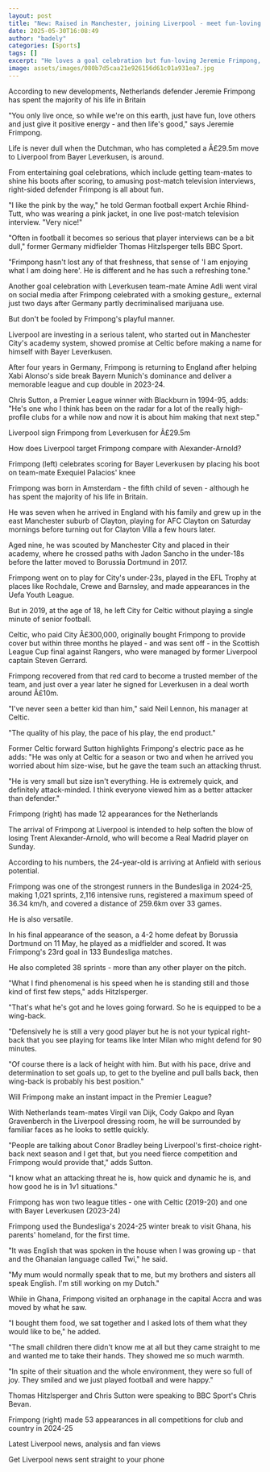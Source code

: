 ```yaml
---
layout: post
title: "New: Raised in Manchester, joining Liverpool - meet fun-loving Frimpong"
date: 2025-05-30T16:08:49
author: "badely"
categories: [Sports]
tags: []
excerpt: "He loves a goal celebration but fun-loving Jeremie Frimpong, who is joining champions Liverpool, is deadly serious when it comes to his football."
image: assets/images/080b7d5caa21e926156d61c01a931ea7.jpg
---
```


According to new developments, Netherlands defender Jeremie Frimpong has spent the majority of his life in Britain

"You only live once, so while we're on this earth, just have fun, love others and just give it positive energy - and then life's good," says Jeremie Frimpong.

Life is never dull when the Dutchman, who has completed a Â£29.5m move to Liverpool from Bayer Leverkusen, is around.

From entertaining goal celebrations, which include getting team-mates to shine his boots after scoring, to amusing post-match television interviews, right-sided defender Frimpong is all about fun.

"I like the pink by the way," he told German football expert Archie Rhind-Tutt, who was wearing a pink jacket, in one live post-match television interview. "Very nice!"

"Often in football it becomes so serious that player interviews can be a bit dull," former Germany midfielder Thomas Hitzlsperger tells BBC Sport.

"Frimpong hasn't lost any of that freshness, that sense of 'I am enjoying what I am doing here'. He is different and he has such a refreshing tone." 

Another goal celebration with Leverkusen team-mate Amine Adli went viral on social media after Frimpong celebrated with a smoking gesture,, external just two days after Germany partly decriminalised marijuana use.

But don't be fooled by Frimpong's playful manner.

Liverpool are investing in a serious talent, who started out in Manchester City's academy system, showed promise at Celtic before making a name for himself with Bayer Leverkusen. 

After four years in Germany, Frimpong is returning to England after helping Xabi Alonso's side break Bayern Munich's dominance and deliver a memorable league and cup double in 2023-24.

Chris Sutton, a Premier League winner with Blackburn in 1994-95, adds: "He's one who I think has been on the radar for a lot of the really high-profile clubs for a while now and now it is about him making that next step."

Liverpool sign Frimpong from Leverkusen for Â£29.5m

How does Liverpool target Frimpong compare with Alexander-Arnold?

Frimpong (left) celebrates scoring for Bayer Leverkusen by placing his boot on team-mate Exequiel Palacios' knee

Frimpong was born in Amsterdam - the fifth child of seven - although he has spent the majority of his life in Britain.

He was seven when he arrived in England with his family and grew up in the east Manchester suburb of Clayton, playing for AFC Clayton on Saturday mornings before turning out for Clayton Villa a few hours later. 

Aged nine, he was scouted by Manchester City and placed in their academy, where he crossed paths with Jadon Sancho in the under-18s before the latter moved to Borussia Dortmund in 2017. 

Frimpong went on to play for City's under-23s, played in the EFL Trophy at places like Rochdale, Crewe and Barnsley, and made appearances in the Uefa Youth League.

But in 2019, at the age of 18, he left City for Celtic without playing a single minute of senior football. 

Celtic, who paid City Â£300,000, originally bought Frimpong to provide cover but within three months he played - and was sent off - in the Scottish League Cup final against Rangers, who were managed by former Liverpool captain Steven Gerrard.

Frimpong recovered from that red card to become a trusted member of the team, and just over a year later he signed for Leverkusen in a deal worth around Â£10m.

"I've never seen a better kid than him," said Neil Lennon, his manager at Celtic.

"The quality of his play, the pace of his play, the end product."

Former Celtic forward Sutton highlights Frimpong's electric pace as he adds: "He was only at Celtic for a season or two and when he arrived you worried about him size-wise, but he gave the team such an attacking thrust.

"He is very small but size isn't everything. He is extremely quick, and definitely attack-minded. I think everyone viewed him as a better attacker than defender."

Frimpong (right) has made 12 appearances for the Netherlands

The arrival of Frimpong at Liverpool is intended to help soften the blow of losing Trent Alexander-Arnold, who will become a Real Madrid player on Sunday.

According to his numbers, the 24-year-old is arriving at Anfield with serious potential.

Frimpong was one of the strongest runners in the Bundesliga in 2024-25, making 1,021 sprints, 2,116 intensive runs, registered a maximum speed of 36.34 km/h, and covered a distance of 259.6km over 33 games.

He is also versatile.

In his final appearance of the season, a 4-2 home defeat by Borussia Dortmund on 11 May, he played as a midfielder and scored. It was Frimpong's 23rd goal in 133 Bundesliga matches.

He also completed 38 sprints - more than any other player on the pitch.  

"What I find phenomenal is his speed when he is standing still and those kind of first few steps," adds Hitzlsperger.

"That's what he's got and he loves going forward. So he is equipped to be a wing-back. 

"Defensively he is still a very good player but he is not your typical right-back that you see playing for teams like Inter Milan who might defend for 90 minutes.

"Of course there is a lack of height with him. But with his pace, drive and determination to set goals up, to get to the byeline and pull balls back, then wing-back is probably his best position."

Will Frimpong make an instant impact in the Premier League?

With Netherlands team-mates Virgil van Dijk, Cody Gakpo and Ryan Gravenberch in the Liverpool dressing room, he will be surrounded by familiar faces as he looks to settle quickly.

"People are talking about Conor Bradley being Liverpool's first-choice right-back next season and I get that, but you need fierce competition and Frimpong would provide that," adds Sutton.

"I know what an attacking threat he is, how quick and dynamic he is, and how good he is in 1v1 situations."

Frimpong has won two league titles - one with Celtic (2019-20) and one with Bayer Leverkusen (2023-24)

Frimpong used the Bundesliga's 2024-25 winter break to visit Ghana, his parents' homeland, for the first time.

"It was English that was spoken in the house when I was growing up - that and the Ghanaian language called Twi," he said. 

"My mum would normally speak that to me, but my brothers and sisters all speak English. I'm still working on my Dutch."

While in Ghana, Frimpong visited an orphanage in the capital Accra and was moved by what he saw.

"I bought them food, we sat together and I asked lots of them what they would like to be," he added. 

"The small children there didn't know me at all but they came straight to me and wanted me to take their hands. They showed me so much warmth. 

"In spite of their situation and the whole environment, they were so full of joy. They smiled and we just played football and were happy."

Thomas Hitzlsperger and Chris Sutton were speaking to BBC Sport's Chris Bevan.

Frimpong (right) made 53 appearances in all competitions for club and country in 2024-25

Latest Liverpool news, analysis and fan views

Get Liverpool news sent straight to your phone

